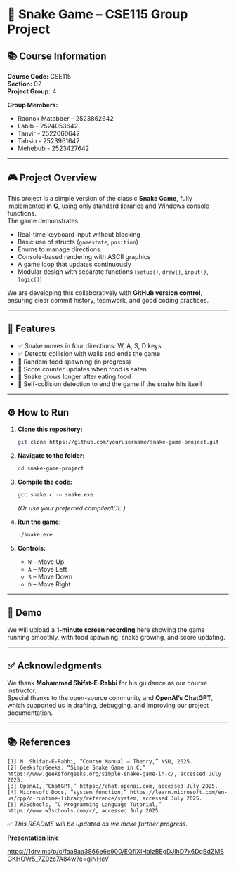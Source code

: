 # 🐍 Snake Game – CSE115 Group Project

## 📚 Course Information

**Course Code:** CSE115\
**Section:** 02\
**Project Group:** 4

**Group Members:**

- Raonok Matabber – 2523862642
- Labib - 2524053642
- Tanvir - 2522060642
- Tahsin - 2523961642
- Mehebub - 2523427642

---

## 🎮 Project Overview

This project is a simple version of the classic **Snake Game**, fully implemented in **C**, using only standard libraries and Windows console functions.\
The game demonstrates:

- Real-time keyboard input without blocking
- Basic use of structs (`gamestate`, `position`)
- Enums to manage directions
- Console-based rendering with ASCII graphics
- A game loop that updates continuously
- Modular design with separate functions (`setup()`, `draw()`, `input()`, `logic()`)

We are developing this collaboratively with **GitHub version control**, ensuring clear commit history, teamwork, and good coding practices.

---

## 🚀 Features

- ✅ Snake moves in four directions: W, A, S, D keys
- ✅ Detects collision with walls and ends the game
- 🔄 Random food spawning (in progress)
- 🔄 Score counter updates when food is eaten
- 🔄 Snake grows longer after eating food
- 🔄 Self-collision detection to end the game if the snake hits itself

---

## ⚙️ How to Run

1. **Clone this repository:**

   ```bash
   git clone https://github.com/yourusername/snake-game-project.git
   ```

2. **Navigate to the folder:**

   ```bash
   cd snake-game-project
   ```

3. **Compile the code:**

   ```bash
   gcc snake.c -o snake.exe
   ```

   *(Or use your preferred compiler/IDE.)*

4. **Run the game:**

   ```bash
   ./snake.exe
   ```

5. **Controls:**

   - `W` – Move Up
   - `A` – Move Left
   - `S` – Move Down
   - `D` – Move Right

---

## 📸 Demo

We will upload a **1-minute screen recording** here showing the game running smoothly, with food spawning, snake growing, and score updating.

---

## ✅ Acknowledgments

We thank **Mohammad Shifat-E-Rabbi** for his guidance as our course instructor.\
Special thanks to the open-source community and **OpenAI’s ChatGPT**, which supported us in drafting, debugging, and improving our project documentation.

---

## 📚 References

```
[1] M. Shifat-E-Rabbi, “Course Manual – Theory,” NSU, 2025.
[2] GeeksforGeeks, “Simple Snake Game in C,” https://www.geeksforgeeks.org/simple-snake-game-in-c/, accessed July 2025.
[3] OpenAI, “ChatGPT,” https://chat.openai.com, accessed July 2025.
[4] Microsoft Docs, “system function,” https://learn.microsoft.com/en-us/cpp/c-runtime-library/reference/system, accessed July 2025.
[5] W3Schools, “C Programming Language Tutorial,” https://www.w3schools.com/c/, accessed July 2025.
```

✅ *This README will be updated as we make further progress.*

**Presentation link**

https://1drv.ms/p/c/faa8aa3866e6e900/EQfiXIHalzBEgDJlhD7x6DgBdZMSGKHOVr5_7Z0zc7A84w?e=giNHeV

